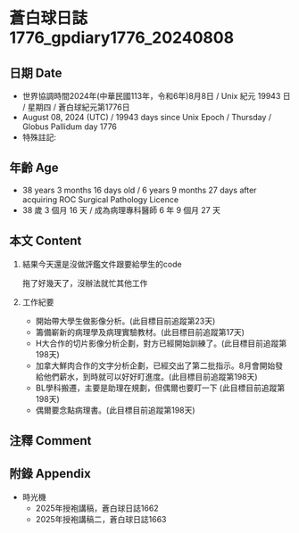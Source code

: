 [_metadata_:encoding]: - "utf-8"
[_metadata_:language]: - "zh-Hant-TW"
[_metadata_:fileformat]: - "markdown"
[_metadata_:MIME_type]: - "text/plain"
[_metadata_:markdown_version]: - "commonmark version 0.30"
[_metadata_:markdown_spec]: - "https://spec.commonmark.org/0.30/"

# 蒼白球日誌1776_gpdiary1776_20240808 #

## 日期 Date ##

* 世界協調時間2024年(中華民國113年，令和6年)8月8日 / Unix 紀元 19943 日 / 星期四 / 蒼白球紀元第1776日
* August 08, 2024 (UTC) / 19943 days since Unix Epoch / Thursday / Globus Pallidum day 1776
* 特殊註記:

## 年齡 Age ##

* 38 years 3 months 16 days old / 6 years 9 months 27 days after acquiring ROC Surgical Pathology Licence
* 38 歲 3 個月 16 天 / 成為病理專科醫師 6 年 9 個月 27 天

## 本文 Content ##

1. 結果今天還是沒做評鑑文件跟要給學生的code

    拖了好幾天了，沒辦法就忙其他工作

2. 工作紀要

    - 開始帶大學生做影像分析。(此目標目前追蹤第23天)
    - 籌備嶄新的病理學及病理實驗教材。(此目標目前追蹤第17天)
    - H大合作的切片影像分析企劃，對方已經開始訓練了。(此目標目前追蹤第198天)
    - 加拿大鮮肉合作的文字分析企劃，已經交出了第二批指示。8月會開始發給他們薪水，到時就可以好好盯進度。(此目標目前追蹤第198天)
    - BL學科搬遷，主要是助理在規劃，但偶爾也要盯一下 (此目標目前追蹤第198天)
    - 偶爾要念點病理書。(此目標目前追蹤第198天)

## 注釋 Comment ##


## 附錄 Appendix ##

* 時光機
    - 2025年授袍講稿，蒼白球日誌1662
    - 2025年授袍講稿二，蒼白球日誌1663
